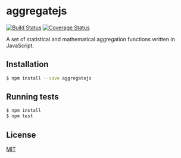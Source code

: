 # aggregatejs

[![Build Status](https://travis-ci.org/yefremov/aggregatejs.svg?branch=master)](https://travis-ci.org/yefremov/aggregatejs)
[![Coverage Status](https://coveralls.io/repos/github/yefremov/aggregatejs/badge.svg?branch=master)](https://coveralls.io/github/yefremov/aggregatejs?branch=master)

A set of statistical and mathematical aggregation functions written in JavaScript.

## Installation

```bash
$ npm install --save aggregatejs
```

## Running tests

```bash
$ npm install
$ npm test
```

## License

[MIT](LICENSE)

